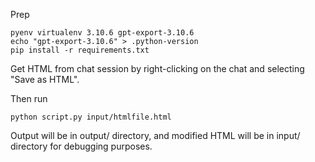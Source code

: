 Prep

```
pyenv virtualenv 3.10.6 gpt-export-3.10.6
echo "gpt-export-3.10.6" > .python-version
pip install -r requirements.txt
```


Get HTML from chat session by right-clicking on the chat and selecting "Save as HTML".


Then run


```
python script.py input/htmlfile.html
```

Output will be in output/ directory, and modified HTML will be in input/ directory for debugging purposes.